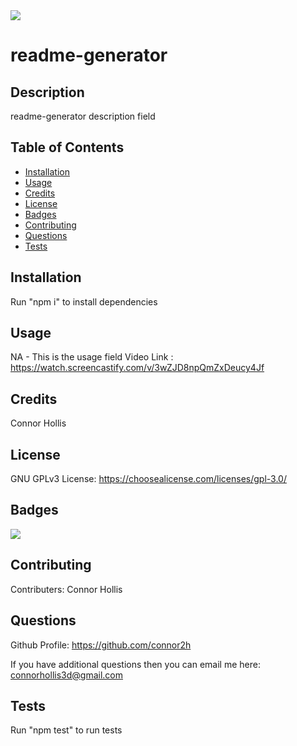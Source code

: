

<img src="https://img.shields.io/github/license/connor2h/professional-readme-generator-with-node?color=blue&label=GNU%20GPLv3">

# readme-generator


## Description 

readme-generator description field


## Table of Contents

* [Installation](#installation)
* [Usage](#usage)
* [Credits](#credits)
* [License](#license)
* [Badges](#badges)
* [Contributing](#contributing)
* [Questions](#questions)
* [Tests](#tests)


## Installation

Run "npm i" to install dependencies


## Usage

NA - This is the usage field
Video Link : https://watch.screencastify.com/v/3wZJD8npQmZxDeucy4Jf


## Credits

Connor Hollis



## License

GNU GPLv3 License: <https://choosealicense.com/licenses/gpl-3.0/>
  


## Badges

<img src="https://img.shields.io/github/license/connor2h/professional-readme-generator-with-node?color=blue&label=GNU%20GPLv3">


## Contributing

Contributers: Connor Hollis


## Questions

Github Profile: https://github.com/connor2h

If you have additional questions then you can email me here: <connorhollis3d@gmail.com>


## Tests

Run "npm test" to run tests

